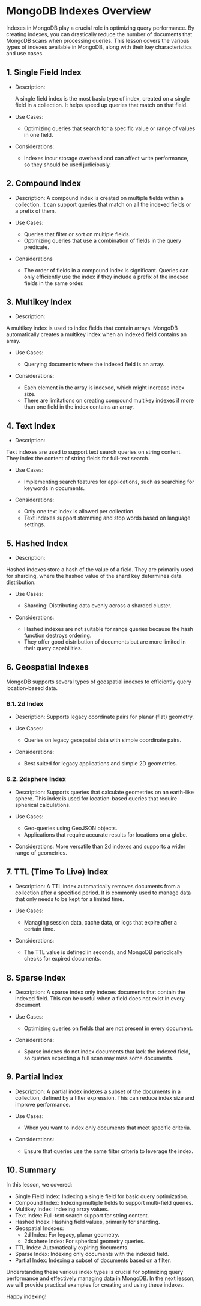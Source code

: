 # MongoDB Indexes Overview

Indexes in MongoDB play a crucial role in optimizing query performance. By creating indexes, you can drastically reduce the number of documents that MongoDB scans when processing queries. This lesson covers the various types of indexes available in MongoDB, along with their key characteristics and use cases.

## 1. Single Field Index
- Description:

    A single field index is the most basic type of index, created on a single field in a collection. It helps speed up queries that match on that field.

- Use Cases:
    - Optimizing queries that search for a specific value or range of values in one field.

- Considerations:
    - Indexes incur storage overhead and can affect write performance, so they should be used judiciously.

## 2. Compound Index
- Description:
    A compound index is created on multiple fields within a collection. It can support queries that match on all the indexed fields or a prefix of them.

- Use Cases:

    - Queries that filter or sort on multiple fields.
    - Optimizing queries that use a combination of fields in the query predicate.

- Considerations
    - The order of fields in a compound index is significant. Queries can only efficiently use the index if they include a prefix of the indexed fields in the same order.

## 3. Multikey Index
- Description:

A multikey index is used to index fields that contain arrays. MongoDB automatically creates a multikey index when an indexed field contains an array.

- Use Cases:

    - Querying documents where the indexed field is an array.

- Considerations:

    - Each element in the array is indexed, which might increase index size.
    - There are limitations on creating compound multikey indexes if more than one field in the index contains an array.

## 4. Text Index

- Description:

Text indexes are used to support text search queries on string content. They index the content of string fields for full-text search.

- Use Cases:

    - Implementing search features for applications, such as searching for keywords in documents.

- Considerations:

    - Only one text index is allowed per collection.
    - Text indexes support stemming and stop words based on language settings.

## 5. Hashed Index

- Description:

Hashed indexes store a hash of the value of a field. They are primarily used for sharding, where the hashed value of the shard key determines data distribution.

- Use Cases:

    - Sharding: Distributing data evenly across a sharded cluster.
- Considerations:

    - Hashed indexes are not suitable for range queries because the hash function destroys ordering.
    - They offer good distribution of documents but are more limited in their query capabilities.

## 6. Geospatial Indexes
MongoDB supports several types of geospatial indexes to efficiently query location-based data.

### 6.1. 2d Index
- Description:
Supports legacy coordinate pairs for planar (flat) geometry.

- Use Cases:

    - Queries on legacy geospatial data with simple coordinate pairs.
- Considerations:

    - Best suited for legacy applications and simple 2D geometries.

### 6.2. 2dsphere Index

- Description:
Supports queries that calculate geometries on an earth-like sphere. This index is used for location-based queries that require spherical calculations.

- Use Cases:

    - Geo-queries using GeoJSON objects.
    - Applications that require accurate results for locations on a globe.

- Considerations:
    More versatile than 2d indexes and supports a wider range of geometries.

## 7. TTL (Time To Live) Index
- Description:
A TTL index automatically removes documents from a collection after a specified period. It is commonly used to manage data that only needs to be kept for a limited time.

- Use Cases:

    - Managing session data, cache data, or logs that expire after a certain time.

- Considerations:
    - The TTL value is defined in seconds, and MongoDB periodically checks for expired documents.

## 8. Sparse Index
- Description:
A sparse index only indexes documents that contain the indexed field. This can be useful when a field does not exist in every document.

- Use Cases:

    - Optimizing queries on fields that are not present in every document.
- Considerations:

    - Sparse indexes do not index documents that lack the indexed field, so queries expecting a full scan may miss some documents.

## 9. Partial Index
- Description:
A partial index indexes a subset of the documents in a collection, defined by a filter expression. This can reduce index size and improve performance.

- Use Cases:

    - When you want to index only documents that meet specific criteria.
- Considerations:

    - Ensure that queries use the same filter criteria to leverage the index.

## 10. Summary
In this lesson, we covered:

- Single Field Index: Indexing a single field for basic query optimization.
- Compound Index: Indexing multiple fields to support multi-field queries.
- Multikey Index: Indexing array values.
- Text Index: Full-text search support for string content.
- Hashed Index: Hashing field values, primarily for sharding.
- Geospatial Indexes:
    - 2d Index: For legacy, planar geometry.
    - 2dsphere Index: For spherical geometry queries.
- TTL Index: Automatically expiring documents.
- Sparse Index: Indexing only documents with the indexed field.
- Partial Index: Indexing a subset of documents based on a filter.

Understanding these various index types is crucial for optimizing query performance and effectively managing data in MongoDB. In the next lesson, we will provide practical examples for creating and using these indexes.

Happy indexing!